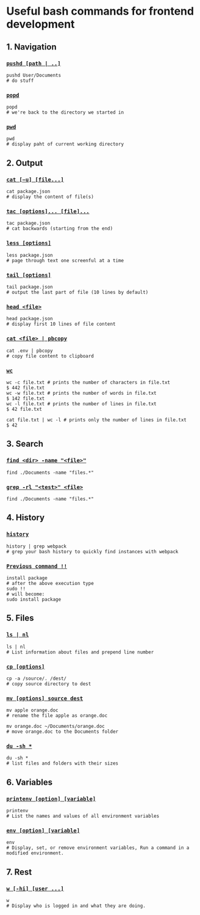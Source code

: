 # Useful bash commands for frontend development

## 1. Navigation

### [`pushd [path | ..]`](https://ss64.com/bash/pushd.html)

```shell
pushd User/Documents
# do stuff
```

### [`popd`](https://ss64.com/bash/popd.html)

```shell
popd
# we're back to the directory we started in
```

### [`pwd`](https://ss64.com/bash/pwd.html)

```shell
pwd
# display paht of current working directory
```

## 2. Output

### [`cat [−u] [file...]`](https://ss64.com/bash/cat.html)

```shell
cat package.json
# display the content of file(s)
```

### [`tac [options]... [file]...`](https://ss64.com/bash/tac.html)

```shell
tac package.json
# cat backwards (starting from the end)
```

### [`less [options]`](https://ss64.com/bash/less.html)

```shell
less package.json
# page through text one screenful at a time
```

### [`tail [options]`](https://ss64.com/bash/tail.html)

```shell
tail package.json
# output the last part of file (10 lines by default)
```

### [`head <file>`](https://ss64.com/bash/head.html)

```shell
head package.json
# display first 10 lines of file content
```

### [`cat <file> | pbcopy`]()
```shell
cat .env | pbcopy
# copy file content to clipboard
```

### [`wc`](https://ss64.com/bash/wc.html)
```shell
wc -c file.txt # prints the number of characters in file.txt 
$ 442 file.txt 
wc -w file.txt # prints the number of words in file.txt
$ 142 file.txt 
wc -l file.txt # prints the number of lines in file.txt
$ 42 file.txt 

cat file.txt | wc -l # prints only the number of lines in file.txt
$ 42
```

## 3. Search

### [`find <dir> -name "<file>"`](https://ss64.com/bash/find.html)

```shell
find ./Documents -name "files.*"
```

### [`grep -rl "<test>" <file>`](https://ss64.com/bash/grep.html)

```shell
find ./Documents -name "files.*"
```

## 4. History

### [`history`](https://ss64.com/bash/history.html)

```shell
history | grep webpack
# grep your bash history to quickly find instances with webpack
``` 

### [`Previous command !!`](https://ss64.com/bash/historyexpansion)

```shell
install package
# after the above execution type
sudo !!
# will become:
sudo install package
```

## 5. Files

### [`ls | nl`](https://ss64.com/bash/ls.html)

```shell
ls | nl
# List information about files and prepend line number
```  

### [`cp [options]`](https://ss64.com/bash/cp.html)

```shell
cp -a /source/. /dest/
# copy source directory to dest
```

### [`mv [options] source dest`](https://ss64.com/bash/mv.html)

```shell
mv apple orange.doc
# rename the file apple as orange.doc

mv orange.doc ~/Documents/orange.doc
# move orange.doc to the Documents folder
```

### [`du -sh *`](https://ss64.com/bash/du.html)

```shell
du -sh *
# list files and folders with their sizes
```

## 6. Variables

### [`printenv [option] [variable]`](https://ss64.com/bash/printenv.html)
```shell
printenv
# List the names and values of all environment variables 
```


### [`env [option] [variable]`](https://ss64.com/bash/env.html)
```shell
env
# Display, set, or remove environment variables, Run a command in a modified environment. 
```

## 7. Rest


### [`w [-hi] [user ...]`](https://ss64.com/bash/w.html)
```shell
w
# Display who is logged in and what they are doing. 
```
